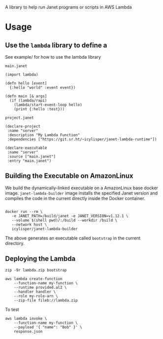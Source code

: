 A library to help run Janet programs or scripts in AWS Lambda

Usage
=====

Use the `lambda` library to define a
------------------------------------

See example/ for how to use the lambda library

`main.janet`

``` {.janet}
(import lambda)

(defn hello [event]
  {:hello "world" :event event})

(defn main [& args]
  (if (lambda/rapi)
    (lambda/start-event-loop hello)
    (print {:hello :test}))

```

`project.janet`

``` {.janet}
(declare-project
 :name "server"
 :description "My Lambda Function"
 :dependencies ["https://git.sr.ht/~icylisper/janet-lambda-runtime"])

(declare-executable
 :name "server"
 :source ["main.janet"]
 :entry "main.janet")

```

Building the Executable on AmazonLinux
--------------------------------------

We build the dynamically-linked executable on a AmazonLinux base docker
image. `janet-lambda-builder` image installs the specified Janet version
and compiles the code in the current directly inside the Docker
container.

``` {.bash}

docker run --rm \
   -e JANET_PATH=/build/janet -e JANET_VERSION=v1.12.1 \
   --volume $(shell pwd)/:/build --workdir /build \
   --network host \
   icylisper/janet-lambda-builder

```

The above generates an executable called `bootstrap` in the current
directory.

Deploying the Lambda
--------------------

``` {.bash}
zip -9r lambda.zip bootstrap

aws lambda create-function
    --function-name my-function \
    --runtime provided.al2 \
    --handler handler \
    --role my-role-arn \
    --zip-file fileb://lambda.zip
```

To test

``` {.bash}
aws lambda invoke \
    --function-name my-function \
    --payload '{ "name": "Bob" }' \
    response.json
```
